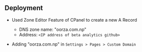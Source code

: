 ## Deployment

- Used Zone Editor Feature of CPanel to create a new A Record
  - DNS zone name: "oorza.com.np"
  - Address: `<IP address of beta analytics github>`

- Adding "oorza.com.np" in `Settings > Pages > Custom Domain`
